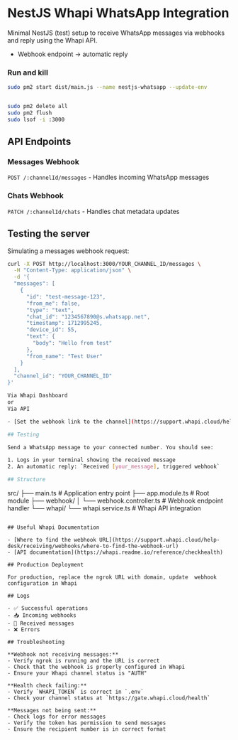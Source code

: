 # NestJS Whapi WhatsApp Integration

Minimal NestJS (test) setup to receive WhatsApp messages via webhooks and reply using the Whapi API.

- Webhook endpoint -> automatic reply

### Run and kill


```bash
sudo pm2 start dist/main.js --name nestjs-whatsapp --update-env
```

```bash

sudo pm2 delete all
sudo pm2 flush
sudo lsof -i :3000
```

## API Endpoints

### Messages Webhook
`POST /:channelId/messages` - Handles incoming WhatsApp messages

### Chats Webhook
`PATCH /:channelId/chats` - Handles chat metadata updates

## Testing the server

Simulating a messages webhook request:

```bash
curl -X POST http://localhost:3000/YOUR_CHANNEL_ID/messages \
  -H "Content-Type: application/json" \
  -d '{
  "messages": [
    {
      "id": "test-message-123",
      "from_me": false,
      "type": "text",
      "chat_id": "1234567890@s.whatsapp.net",
      "timestamp": 1712995245,
      "device_id": 55,
      "text": {
        "body": "Hello from test"
      },
      "from_name": "Test User"
    }
  ],
  "channel_id": "YOUR_CHANNEL_ID"
}'

Via Whapi Dashboard
or
Via API

- [Set the webhook link to the channel](https://support.whapi.cloud/help-desk/receiving/webhooks/set-the-webhook-link-to-the-channel)

## Testing

Send a WhatsApp message to your connected number. You should see:

1. Logs in your terminal showing the received message
2. An automatic reply: `Received [your_message], triggered webhook`

## Structure

```
src/
├── main.ts                    # Application entry point
├── app.module.ts              # Root module
├── webhook/
│   └── webhook.controller.ts  # Webhook endpoint handler
└── whapi/
    └── whapi.service.ts       # Whapi API integration
```

## Useful Whapi Documentation

- [Where to find the webhook URL](https://support.whapi.cloud/help-desk/receiving/webhooks/where-to-find-the-webhook-url)
- [API documentation](https://whapi.readme.io/reference/checkhealth)

## Production Deployment

For production, replace the ngrok URL with domain, update  webhook configuration in Whapi

## Logs

- ✅ Successful operations
- 📥 Incoming webhooks
- 📨 Received messages
- ❌ Errors

## Troubleshooting

**Webhook not receiving messages:**
- Verify ngrok is running and the URL is correct
- Check that the webhook is properly configured in Whapi
- Ensure your Whapi channel status is "AUTH"

**Health check failing:**
- Verify `WHAPI_TOKEN` is correct in `.env`
- Check your channel status at `https://gate.whapi.cloud/health`

**Messages not being sent:**
- Check logs for error messages
- Verify the token has permission to send messages
- Ensure the recipient number is in correct format
